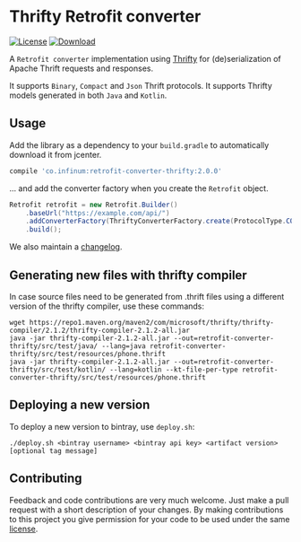 # Thrifty Retrofit converter

[![License](https://img.shields.io/badge/license-Apache%202-blue.svg)](https://www.apache.org/licenses/LICENSE-2.0)
[![Download](https://api.bintray.com/packages/infinum/android/retrofit-converter-thrifty/images/download.svg) ](https://bintray.com/infinum/android/retrofit-converter-thrifty/_latestVersion)

A `Retrofit converter` implementation using [Thrifty](https://github.com/Microsoft/thrifty) for
(de)serialization of Apache Thrift requests and responses.

It supports `Binary`, `Compact` and `Json` Thrift protocols.
It supports Thrifty models generated in both `Java` and `Kotlin`.

## Usage

Add the library as a dependency to your `build.gradle` to automatically download it from jcenter.

```groovy
compile 'co.infinum:retrofit-converter-thrifty:2.0.0'
```

... and add the converter factory when you create the `Retrofit` object.

```java
Retrofit retrofit = new Retrofit.Builder()
    .baseUrl("https://example.com/api/")
    .addConverterFactory(ThriftyConverterFactory.create(ProtocolType.COMPACT))
    .build();
```

We also maintain a [changelog](CHANGELOG.md).

## Generating new files with thrifty compiler

In case source files need to be generated from .thrift files using a different version of the thrifty compiler, use these commands:

```shell
wget https://repo1.maven.org/maven2/com/microsoft/thrifty/thrifty-compiler/2.1.2/thrifty-compiler-2.1.2-all.jar
java -jar thrifty-compiler-2.1.2-all.jar --out=retrofit-converter-thrifty/src/test/java/ --lang=java retrofit-converter-thrifty/src/test/resources/phone.thrift
java -jar thrifty-compiler-2.1.2-all.jar --out=retrofit-converter-thrifty/src/test/kotlin/ --lang=kotlin --kt-file-per-type retrofit-converter-thrifty/src/test/resources/phone.thrift

```

## Deploying a new version

To deploy a new version to bintray, use `deploy.sh`:


```shell
./deploy.sh <bintray username> <bintray api key> <artifact version> [optional tag message]
```

## Contributing

Feedback and code contributions are very much welcome. Just make a pull request with a short description of your changes. By making contributions to this project you give permission for your code to be used under the same [license](LICENSE).
